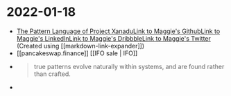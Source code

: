 # 2022-01-18
- [The Pattern Language of Project XanaduLink to Maggie's GithubLink to Maggie's LinkedInLink to Maggie's DribbbleLink to Maggie's Twitter](https://maggieappleton.com/xanadu-patterns) (Created using [[markdown-link-expander]])
- [[pancakeswap.finance]] [[IFO sale | IFO]]
- >true patterns evolve naturally within systems, and are found rather than crafted.
- 